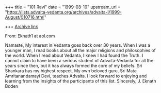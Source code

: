 +++
title = "101 Ravi"
date = "1999-08-10"
upstream_url = "https://lists.advaita-vedanta.org/archives/advaita-l/1999-August/010716.html"

+++
[Archive link](https://lists.advaita-vedanta.org/archives/advaita-l/1999-August/010716.html)

From: Eknath1 at aol.com

Namaste,
My interest in Vedanta goes back over 30 years. When I was a younger man, I
read books about all the major religions and philosophies of the world. When
I read about Vedanta, I knew I had found the Truth. I cannot claim to have
been a serious student of Advaita-Vedanta for all the years since then, but
it has always formed the core of my beliefs. Sri Shankara has my highest
respect. My own beloved guru, Sri Mata Amritanandamayi Devi, teaches Advaita.
I look forward to enjoying and learning from the insights of the participants
of this list.
Sincerely, J. Eknath Boden

